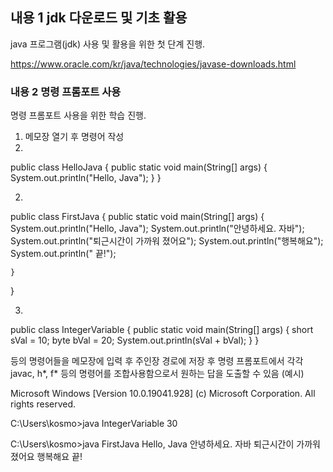 ## 내용 1 jdk 다운로드 및 기초 활용

java 프로그램(jdk) 사용 및 활용을 위한 첫 단계 진행.

https://www.oracle.com/kr/java/technologies/javase-downloads.html

### 내용 2 명령 프롬포트 사용

명령 프롬포트 사용을 위한 학습 진행. 

1. 메모장 열기 후 명령어 작성
  1.
public class HelloJava {
	public static void main(String[] args) {
		System.out.println("Hello, Java");
	}
}

  2. 
public class FirstJava {
	public static void main(String[] args) {
		System.out.println("Hello, Java");
		System.out.println("안녕하세요. 자바");
		System.out.println("퇴근시간이 가까워 졌어요");
		System.out.println("행복해요");
		System.out.println("	끝!");

	}
}

  3. 
public class IntegerVariable {
	public static void main(String[] args) {
		short sVal = 10;
		byte bVal = 20;
		System.out.println(sVal + bVal);
	}
}

등의 명령어들을 메모장에 입력 후 주인장 경로에 저장 후 명령 프롬포트에서 각각 javac, h*, f* 등의 명령어를 조합사용함으로서 원하는 답을 도출할 수 있음 (예시)

Microsoft Windows [Version 10.0.19041.928]
(c) Microsoft Corporation. All rights reserved.

C:\Users\kosmo>java IntegerVariable
30

C:\Users\kosmo>java FirstJava
Hello, Java
안녕하세요. 자바
퇴근시간이 가까워 졌어요
행복해요
        끝!
